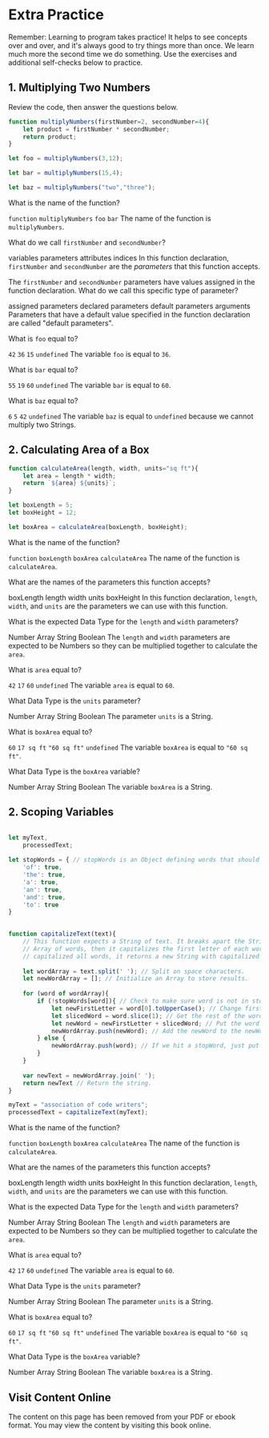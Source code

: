 # Extra Practice

Remember: Learning to program takes practice! It helps to see concepts over and over, and it's always good to try things more than once. We learn much more the second time we do something. Use the exercises and additional self-checks below to practice.


## 1. Multiplying Two Numbers
Review the code, then answer the questions below.

```js
function multiplyNumbers(firstNumber=2, secondNumber=4){
    let product = firstNumber * secondNumber;
    return product;
}

let foo = multiplyNumbers(3,12);

let bar = multiplyNumbers(15,4);

let baz = multiplyNumbers("two","three");

```
<quiz name="">
    <question>
        <p>What is the name of the function?</p>
        <answer><code>function</code></answer>
        <answer correct><code>multiplyNumbers</code></answer>
        <answer><code>foo</code></answer>
        <answer><code>bar</code></answer>
        <explanation>The name of the function is <code>multiplyNumbers</code>.</explanation>
    </question>
    <question>
        <p>What do we call <code>firstNumber</code> and <code>secondNumber</code>?</p>
        <answer>variables</answer>
        <answer correct>parameters</answer>
        <answer>attributes</answer>
        <answer>indices</answer>
        <explanation>In this function declaration, <code>firstNumber</code> and <code>secondNumber</code> are the <i>parameters</i> that this function accepts.</explanation>
    </question>
    <question>
        <p>The <code>firstNumber</code> and <code>secondNumber</code> parameters have values assigned in the function declaration. What do we call this specific type of parameter?</p>
        <answer>assigned parameters</answer>
        <answer>declared parameters</answer>
        <answer correct>default parameters</answer>
        <answer>arguments</answer>
        <explanation>Parameters that have a default value specified in the function declaration are called "default parameters".</explanation>
    </question>
    <question>
        <p>What is <code>foo</code> equal to?</p>
        <answer><code>42</code></answer>
        <answer correct><code>36</code></answer>
        <answer><code>15</code></answer>
        <answer><code>undefined</code></answer>
        <explanation>The variable <code>foo</code> is equal to <code>36</code>.</explanation>
    </question>
    <question>
        <p>What is <code>bar</code> equal to?</p>
        <answer><code>55</code></answer>
        <answer><code>19</code></answer>
        <answer correct><code>60</code></answer>
        <answer><code>undefined</code></answer>
        <explanation>The variable <code>bar</code> is equal to <code>60</code>.</explanation>
    </question>
    <question>
        <p>What is <code>baz</code> equal to?</p>
        <answer><code>6</code></answer>
        <answer><code>5</code></answer>
        <answer><code>42</code></answer>
        <answer correct><code>undefined</code></answer>
        <explanation>The variable <code>baz</code> is equal to <code>undefined</code> because we cannot multiply two Strings.</explanation>
    </question>

</quiz>

## 2. Calculating Area of a Box
```js
function calculateArea(length, width, units="sq ft"){
    let area = length * width;
    return `${area} ${units}`;
}

let boxLength = 5;
let boxHeight = 12;

let boxArea = calculateArea(boxLength, boxHeight);

```
<quiz name="">
    <question>
        <p>What is the name of the function?</p>
        <answer><code>function</code></answer>
        <answer><code>boxLength</code></answer>
        <answer><code>boxArea</code></answer>
        <answer correct><code>calculateArea</code></answer>
        <explanation>The name of the function is <code>calculateArea</code>.</explanation>
    </question>
    <question multiple>
        <p>What are the names of the parameters this function accepts?</p>
        <answer>boxLength</answer>
        <answer correct>length</answer>
        <answer correct>width</answer>
        <answer correct>units</answer>
        <answer>boxHeight</answer>
        <explanation>In this function declaration, <code>length</code>, <code>width</code>, and <code>units</code> are the parameters we can use with this function.</explanation>
    </question>
    <question>
        <p>What is the expected Data Type for the <code>length</code> and <code>width</code> parameters?</p>
        <answer correct>Number</answer>
        <answer>Array</answer>
        <answer>String</answer>
        <answer>Boolean</answer>
        <explanation>The <code>length</code> and <code>width</code> parameters are expected to be Numbers so they can be multiplied together to calculate the <code>area</code>.</explanation>
    </question>
    <question>
        <p>What is <code>area</code> equal to?</p>
        <answer><code>42</code></answer>
        <answer><code>17</code></answer>
        <answer correct><code>60</code></answer>
        <answer><code>undefined</code></answer>
        <explanation>The variable <code>area</code> is equal to <code>60</code>.</explanation>
    </question>
    <question>
        <p>What Data Type is the <code>units</code> parameter?</p>
        <answer>Number</answer>
        <answer>Array</answer>
        <answer correct>String</answer>
        <answer>Boolean</answer>
        <explanation>The parameter <code>units</code> is a String.</explanation>
    </question>
    <question>
        <p>What is <code>boxArea</code> equal to?</p>
        <answer><code>60</code></answer>
        <answer><code>17 sq ft</code></answer>
        <answer correct><code>"60 sq ft"</code></answer>
        <answer><code>undefined</code></answer>
        <explanation>The variable <code>boxArea</code> is equal to <code>"60 sq ft"</code>.</explanation>
    </question>
    <question>
        <p>What Data Type is the <code>boxArea</code> variable?</p>
        <answer>Number</answer>
        <answer>Array</answer>
        <answer correct>String</answer>
        <answer>Boolean</answer>
        <explanation>The variable <code>boxArea</code> is a String.</explanation>
    </question>

</quiz>

## 2. Scoping Variables
```js

let myText,
    processedText;
    
let stopWords = { // stopWords is an Object defining words that should not be capitalized.
    'of': true,
    'the': true,
    'a': true,
    'an': true,
    'and': true,
    'to': true
}
    

function capitalizeText(text){
    // This function expects a String of text. It breaks apart the String into an 
    // Array of words, then it capitalizes the first letter of each word. Once it has
    // capitalized all words, it returns a new String with capitalized text.
    
    let wordArray = text.split(' '); // Split on space characters.
    let newWordArray = []; // Initialize an Array to store results.
    
    for (word of wordArray){
        if (!stopWords[word]){ // Check to make sure word is not in stopwords list.
            let newFirstLetter = word[0].toUpperCase(); // Change first letter in `word` to uppercase.
            let slicedWord = word.slice(1); // Get the rest of the word after the first letter.
            let newWord = newFirstLetter + slicedWord; // Put the word back together.
            newWordArray.push(newWord); // Add the newWord to the newWordArray of capitalized words.
        } else {
            newWordArray.push(word); // If we hit a stopWord, just put that word back in the list without altering.
        }
    }
    
    var newText = newWordArray.join(' ');
    return newText // Return the string.
}

myText = "association of code writers";
processedText = capitalizeText(myText);
```
<quiz name="">
    <question>
        <p>What is the name of the function?</p>
        <answer><code>function</code></answer>
        <answer><code>boxLength</code></answer>
        <answer><code>boxArea</code></answer>
        <answer correct><code>calculateArea</code></answer>
        <explanation>The name of the function is <code>calculateArea</code>.</explanation>
    </question>
    <question multiple>
        <p>What are the names of the parameters this function accepts?</p>
        <answer>boxLength</answer>
        <answer correct>length</answer>
        <answer correct>width</answer>
        <answer correct>units</answer>
        <answer>boxHeight</answer>
        <explanation>In this function declaration, <code>length</code>, <code>width</code>, and <code>units</code> are the parameters we can use with this function.</explanation>
    </question>
    <question>
        <p>What is the expected Data Type for the <code>length</code> and <code>width</code> parameters?</p>
        <answer correct>Number</answer>
        <answer>Array</answer>
        <answer>String</answer>
        <answer>Boolean</answer>
        <explanation>The <code>length</code> and <code>width</code> parameters are expected to be Numbers so they can be multiplied together to calculate the <code>area</code>.</explanation>
    </question>
    <question>
        <p>What is <code>area</code> equal to?</p>
        <answer><code>42</code></answer>
        <answer><code>17</code></answer>
        <answer correct><code>60</code></answer>
        <answer><code>undefined</code></answer>
        <explanation>The variable <code>area</code> is equal to <code>60</code>.</explanation>
    </question>
    <question>
        <p>What Data Type is the <code>units</code> parameter?</p>
        <answer>Number</answer>
        <answer>Array</answer>
        <answer correct>String</answer>
        <answer>Boolean</answer>
        <explanation>The parameter <code>units</code> is a String.</explanation>
    </question>
    <question>
        <p>What is <code>boxArea</code> equal to?</p>
        <answer><code>60</code></answer>
        <answer><code>17 sq ft</code></answer>
        <answer correct><code>"60 sq ft"</code></answer>
        <answer><code>undefined</code></answer>
        <explanation>The variable <code>boxArea</code> is equal to <code>"60 sq ft"</code>.</explanation>
    </question>
    <question>
        <p>What Data Type is the <code>boxArea</code> variable?</p>
        <answer>Number</answer>
        <answer>Array</answer>
        <answer correct>String</answer>
        <answer>Boolean</answer>
        <explanation>The variable <code>boxArea</code> is a String.</explanation>
    </question>

</quiz>





<div class="no-quiz">
     <h2>Visit Content Online</h2>
     <p> 
         The content on this page has been removed from your PDF 
         or ebook format. You may view the content by visiting
         this book online.
     </p>
</div>

